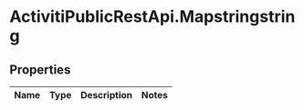 # ActivitiPublicRestApi.Mapstringstring

## Properties
Name | Type | Description | Notes
------------ | ------------- | ------------- | -------------


